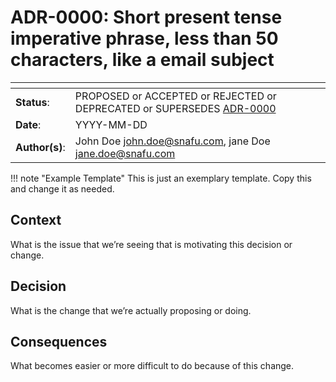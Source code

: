 # ADR-0000: Short present tense imperative phrase, less than 50 characters, like a email subject

<!--
  Use one of the ADR status parameter based on status
  Please add a cross-reference link to the new ADR on 'superseded' ADR.
  e.g.: [ADR superseded by](ADR-NNNN.md)
-->
| <!-- -->       | <!-- -->                                                                             |
|----------------|--------------------------------------------------------------------------------------|
| **Status**:    | PROPOSED or ACCEPTED or REJECTED or DEPRECATED or SUPERSEDES [ADR-0000](ADR-0000.md) |
| **Date**:      | YYYY-MM-DD                                                                           |
| **Author(s)**: | John Doe <john.doe@snafu.com>, jane Doe <jane.doe@snafu.com>                         |

!!! note "Example Template"
    This is just an exemplary template. Copy this and change it as needed.

## Context

What is the issue that we’re seeing that is motivating this decision
or change.

## Decision

What is the change that we’re actually proposing or doing.

## Consequences

What becomes easier or more difficult to do because of this
change.
